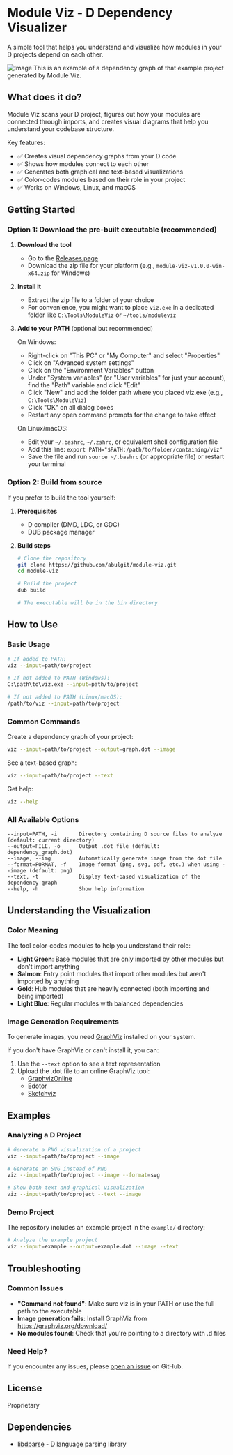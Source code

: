 # Module Viz - D Dependency Visualizer

A simple tool that helps you understand and visualize how modules in your D projects depend on each other.

![Image](example.png)
This is an example of a dependency graph of that example project generated by Module Viz.

## What does it do?

Module Viz scans your D project, figures out how your modules are connected through imports, and creates visual diagrams that help you understand your codebase structure.

Key features:
- ✅ Creates visual dependency graphs from your D code
- ✅ Shows how modules connect to each other
- ✅ Generates both graphical and text-based visualizations
- ✅ Color-codes modules based on their role in your project
- ✅ Works on Windows, Linux, and macOS

## Getting Started

### Option 1: Download the pre-built executable (recommended)

1. **Download the tool**
   - Go to the [Releases page](https://github.com/abulgit/module-viz/releases)
   - Download the zip file for your platform (e.g., `module-viz-v1.0.0-win-x64.zip` for Windows)

2. **Install it**
   - Extract the zip file to a folder of your choice
   - For convenience, you might want to place `viz.exe` in a dedicated folder like `C:\Tools\ModuleViz` or `~/tools/moduleviz`

3. **Add to your PATH** (optional but recommended)

   On Windows:
   - Right-click on "This PC" or "My Computer" and select "Properties"
   - Click on "Advanced system settings"
   - Click on the "Environment Variables" button
   - Under "System variables" (or "User variables" for just your account), find the "Path" variable and click "Edit"
   - Click "New" and add the folder path where you placed viz.exe (e.g., `C:\Tools\ModuleViz`)
   - Click "OK" on all dialog boxes
   - Restart any open command prompts for the change to take effect

   On Linux/macOS:
   - Edit your `~/.bashrc`, `~/.zshrc`, or equivalent shell configuration file
   - Add this line: `export PATH="$PATH:/path/to/folder/containing/viz"`
   - Save the file and run `source ~/.bashrc` (or appropriate file) or restart your terminal

### Option 2: Build from source

If you prefer to build the tool yourself:

1. **Prerequisites**
   - D compiler (DMD, LDC, or GDC)
   - DUB package manager

2. **Build steps**
   ```bash
   # Clone the repository
   git clone https://github.com/abulgit/module-viz.git
   cd module-viz

   # Build the project
   dub build

   # The executable will be in the bin directory
   ```

## How to Use

### Basic Usage

```bash
# If added to PATH:
viz --input=path/to/project

# If not added to PATH (Windows):
C:\path\to\viz.exe --input=path/to/project

# If not added to PATH (Linux/macOS):
/path/to/viz --input=path/to/project
```

### Common Commands

Create a dependency graph of your project:
```bash
viz --input=path/to/project --output=graph.dot --image
```

See a text-based graph:
```bash
viz --input=path/to/project --text
```

Get help:
```bash
viz --help
```

### All Available Options

```
--input=PATH, -i       Directory containing D source files to analyze (default: current directory)
--output=FILE, -o      Output .dot file (default: dependency_graph.dot)
--image, --img         Automatically generate image from the dot file
--format=FORMAT, -f    Image format (png, svg, pdf, etc.) when using --image (default: png)
--text, -t             Display text-based visualization of the dependency graph
--help, -h             Show help information
```

## Understanding the Visualization

### Color Meaning

The tool color-codes modules to help you understand their role:

- **Light Green**: Base modules that are only imported by other modules but don't import anything
- **Salmon**: Entry point modules that import other modules but aren't imported by anything
- **Gold**: Hub modules that are heavily connected (both importing and being imported)
- **Light Blue**: Regular modules with balanced dependencies

### Image Generation Requirements

To generate images, you need [GraphViz](https://graphviz.org/download/) installed on your system.

If you don't have GraphViz or can't install it, you can:
1. Use the `--text` option to see a text representation
2. Upload the .dot file to an online GraphViz tool:
   - [GraphvizOnline](https://dreampuf.github.io/GraphvizOnline/)
   - [Edotor](https://edotor.net/)
   - [Sketchviz](https://sketchviz.com/)

## Examples

### Analyzing a D Project

```bash
# Generate a PNG visualization of a project
viz --input=path/to/dproject --image

# Generate an SVG instead of PNG
viz --input=path/to/dproject --image --format=svg

# Show both text and graphical visualization
viz --input=path/to/dproject --text --image
```

### Demo Project

The repository includes an example project in the `example/` directory:

```bash
# Analyze the example project
viz --input=example --output=example.dot --image --text
```

## Troubleshooting

### Common Issues

- **"Command not found"**: Make sure viz is in your PATH or use the full path to the executable
- **Image generation fails**: Install GraphViz from https://graphviz.org/download/
- **No modules found**: Check that you're pointing to a directory with .d files

### Need Help?

If you encounter any issues, please [open an issue](https://github.com/abulgit/module-viz/issues) on GitHub.

## License

Proprietary

## Dependencies

- [libdparse](https://github.com/dlang-community/libdparse) - D language parsing library